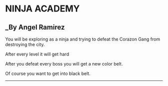 # NINJA ACADEMY
## _By Angel Ramirez
You will be exploring as a ninja and trying to defeat the Corazon Gang from
destroying the city.

After every level it will get hard

After you defeat every boss you will get a new color belt.

Of course you want to get into black belt.

---

#
